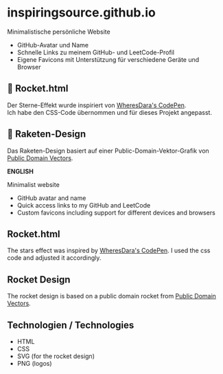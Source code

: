 # inspiringsource.github.io

Minimalistische persönliche Website  
- GitHub-Avatar und Name  
- Schnelle Links zu meinem GitHub- und LeetCode-Profil  
- Eigene Favicons mit Unterstützung für verschiedene Geräte und Browser  

## 🚀 Rocket.html

Der Sterne-Effekt wurde inspiriert von [WheresDara's CodePen](https://codepen.io/wheresdara/pen/wvXBpwa).  
Ich habe den CSS-Code übernommen und für dieses Projekt angepasst.

## 🚀 Raketen-Design

Das Raketen-Design basiert auf einer Public-Domain-Vektor-Grafik von  
[Public Domain Vectors](https://publicdomainvectors.org/en/free-clipart/Colorful-missle-vector-image/74243.html).

**ENGLISH**

Minimalist website
- GitHub avatar and name
- Quick access links to my GitHub and LeetCode
- Custom favicons including support for different devices and browsers

## Rocket.html

The stars effect was inspired by [WheresDara's CodePen](https://codepen.io/wheresdara/pen/wvXBpwa). I used the css code and adjusted it accordingly.
## Rocket Design

The rocket design is based on a public domain rocket from [Public Domain Vectors](https://publicdomainvectors.org/en/free-clipart/Colorful-missle-vector-image/74243.html).

## Technologien / Technologies

- HTML
- CSS
- SVG (for the rocket design)
- PNG (logos)
